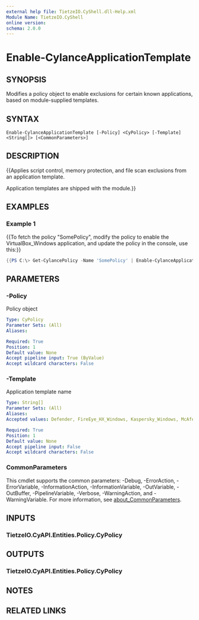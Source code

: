 ```yaml
---
external help file: TietzeIO.CyShell.dll-Help.xml
Module Name: TietzeIO.CyShell
online version:
schema: 2.0.0
---
```


# Enable-CylanceApplicationTemplate

## SYNOPSIS
Modifies a policy object to enable exclusions for certain known applications, based on module-supplied templates.

## SYNTAX

```
Enable-CylanceApplicationTemplate [-Policy] <CyPolicy> [-Template] <String[]> [<CommonParameters>]
```

## DESCRIPTION
{{Applies script control, memory protection, and file scan exclusions from an application template.

Application templates are shipped with the module.}}

## EXAMPLES

### Example 1

{{To fetch the policy "SomePolicy", modify the policy to enable the VirtualBox_Windows application, and update the policy in the console, use this:}}

```powershell
{{PS C:\> Get-CylancePolicy -Name 'SomePolicy' | Enable-CylanceApplicationTemplate -Template VirtualBox_Windows | Update-CylancePolicy}}
```

## PARAMETERS

### -Policy
Policy object

```yaml
Type: CyPolicy
Parameter Sets: (All)
Aliases:

Required: True
Position: 1
Default value: None
Accept pipeline input: True (ByValue)
Accept wildcard characters: False
```

### -Template
Application template name

```yaml
Type: String[]
Parameter Sets: (All)
Aliases:
Accepted values: Defender, FireEye_HX_Windows, Kaspersky_Windows, McAfee_Linux, McAfee_Windows, SCCM, SophosAV_Windows, Symantec_Windows, Tanium_Linux, Tanium_macOS, Tanium_Windows, TrendMicro_Windows, VirtualBox_Windows, Windows

Required: True
Position: 1
Default value: None
Accept pipeline input: False
Accept wildcard characters: False
```

### CommonParameters
This cmdlet supports the common parameters: -Debug, -ErrorAction, -ErrorVariable, -InformationAction, -InformationVariable, -OutVariable, -OutBuffer, -PipelineVariable, -Verbose, -WarningAction, and -WarningVariable. For more information, see [about_CommonParameters](http://go.microsoft.com/fwlink/?LinkID=113216).

## INPUTS

### TietzeIO.CyAPI.Entities.Policy.CyPolicy

## OUTPUTS

### TietzeIO.CyAPI.Entities.Policy.CyPolicy

## NOTES

## RELATED LINKS
